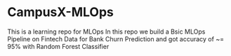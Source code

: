 # CampusX-MLOps
This is a learning repo for MLOps
In this repo we build a Bsic MLOps Pipeline on Fintech Data for Bank Churn Prediction and got accuracy of ~= 95% with Random Forest Classifier
